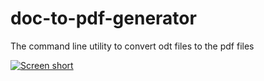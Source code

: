 doc-to-pdf-generator
===========================

The command line utility to convert odt files to the pdf files

[![Screen short](https://raw.github.com/javadev/doc-to-pdf-generator/master/doctopdf.png)](https://github.com/javadev/doc-to-pdf-generator)
